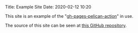 Title: Example Site
Date: 2020-02-12 10:20

This site is an example of the "[gh-pages-pelican-action][action]" in use.

The source of this site can be seen at [this GitHub repository][repo].

[action]: https://github.com/marketplace/actions/pelican-for-github-pages
[repo]: https://github.com/nelsonjchen/pelican-action-demo
